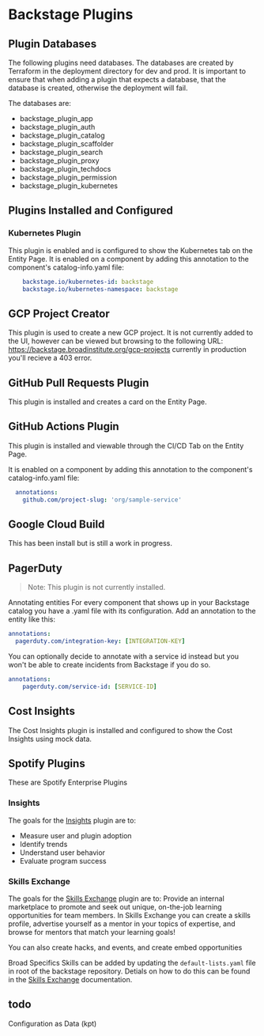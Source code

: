 # Backstage Plugins

## Plugin Databases

The following plugins need databases. The databases are created by
Terraform in the deployment directory for dev and prod. It is important
to ensure that when adding a plugin that expects a database, that the
database is created, otherwise the deployment will fail.

The databases are:

-   backstage_plugin_app
-   backstage_plugin_auth
-   backstage_plugin_catalog
-   backstage_plugin_scaffolder
-   backstage_plugin_search
-   backstage_plugin_proxy
-   backstage_plugin_techdocs
-   backstage_plugin_permission
-   backstage_plugin_kubernetes

## Plugins Installed and Configured

### Kubernetes Plugin

This plugin is enabled and is configured to show the Kubernetes tab on the
Entity Page. It is enabled on a component by adding this annotation to the
component's catalog-info.yaml file:

```Yaml
    backstage.io/kubernetes-id: backstage
    backstage.io/kubernetes-namespace: backstage
```

## GCP Project Creator

This plugin is used to create a new GCP project. It is not currently added to
the UI, however can be viewed but browsing to the following URL:
https://backstage.broadinstitute.org/gcp-projects currently in production you'll
recieve a 403 error.

## GitHub Pull Requests Plugin

This plugin is installed and creates a card on the Entity Page.

## GitHub Actions Plugin

This plugin is installed and viewable through the CI/CD Tab on the Entity Page.

It is enabled on a component by adding this annotation to the component's
catalog-info.yaml file:

```Yaml
  annotations:
    github.com/project-slug: 'org/sample-service'
```

## Google Cloud Build

This has been install but is still a work in progress.

## PagerDuty

> Note: This plugin is not currently installed.

Annotating entities For every component that shows up in your Backstage catalog
you have a .yaml file with its configuration. Add an annotation to the entity
like this:

```Yaml
annotations:
  pagerduty.com/integration-key: [INTEGRATION-KEY]
```

You can optionally decide to annotate with a service id instead but you won't be
able to create incidents from Backstage if you do so.

```Yaml
annotations:
    pagerduty.com/service-id: [SERVICE-ID]
```

## Cost Insights

The Cost Insights plugin is installed and configured to show the Cost Insights
using mock data.

## Spotify Plugins

These are Spotify Enterprise Plugins

### Insights

The goals for the [Insights](https://backstage.spotify.com/docs/plugins/insights/) plugin are to:

* Measure user and plugin adoption
* Identify trends
* Understand user behavior
* Evaluate program success

### Skills Exchange

The goals for the [Skills Exchange](https://backstage.spotify.com/docs/plugins/skill-exchange/) plugin are to:
Provide an internal marketplace to promote and seek out unique, on-the-job learning opportunities for team members.
In Skills Exchange you can create a skills profile, advertise yourself as a mentor in your topics of expertise, and
browse for mentors that match your learning goals!

You can also create hacks, and events, and create embed opportunities

Broad Specifics Skills can be added by updating the `default-lists.yaml` file in
root of the backstage repository. Detials on how to do this can be found in the
[Skills Exchange](https://backstage.spotify.com/docs/plugins/skill-exchange/setup-and-installation#defining-skills-for-ingestion) documentation.

## todo

Configuration as Data (kpt)
